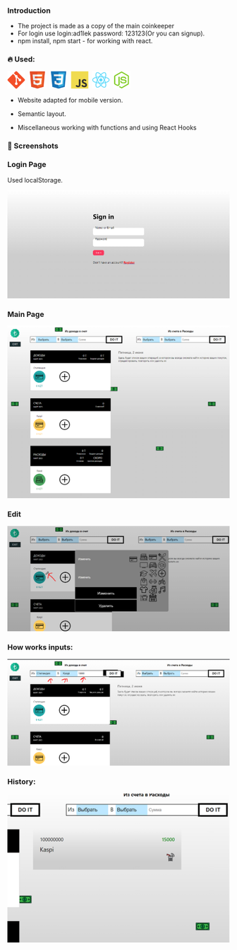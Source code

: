 ### Introduction
- The project is made as a copy of the main coinkeeper 
- For login use login:ad1lek   password: 123123(Or you can signup).
- npm install, npm start - for working with react.

### 🔥 Used:

<div>
  <img src="https://github.com/devicons/devicon/blob/master/icons/git/git-original.svg" title="git" alt="git" width="40" height="40"/>&nbsp
  <img src="https://github.com/devicons/devicon/blob/master/icons/html5/html5-original.svg" title="html5" alt="html5" width="40" height="40"/>&nbsp
  <img src="https://github.com/devicons/devicon/blob/master/icons/css3/css3-original.svg" title="css" alt="css" width="40" height="40"/>&nbsp
  <img src="https://github.com/devicons/devicon/blob/master/icons/javascript/javascript-original.svg" title="javascript" alt="javascript" width="40" height="40"/>&nbsp
  <img src="https://github.com/devicons/devicon/blob/master/icons/react/react-original.svg" title="reactjs" alt="reactjs" width="40" height="40"/>&nbsp
  <img src="https://github.com/devicons/devicon/blob/master/icons/nodejs/nodejs-original.svg" title="nodejs" alt="nodejs" width="40" height="40"/>&nbsp
</div>


- Website adapted for mobile version.

- Semantic layout.
- Miscellaneous working with functions and using React Hooks

### 📝 Screenshots
### Login Page
Used localStorage.
<br>
<p align="center">
 <img width="600" src="public/assets/login.png" alt="welcome"/>
</p>


### Main Page 
<p align="center">
 <img width="600" src="public/assets/main.png" alt="welcome"/>
</p>

### Edit

<p align="center">
 <img width="600" src="public/assets/changeicon.png" alt="welcome"/>
</p>

### How works inputs: 
<p align="center">
 <img width="600" src="public/assets/doing.png" alt="welcome"/>
</p>


### History:  
<p align="center">
 <img width="600" src="public/assets/history.png" alt="welcome"/>
</p>

